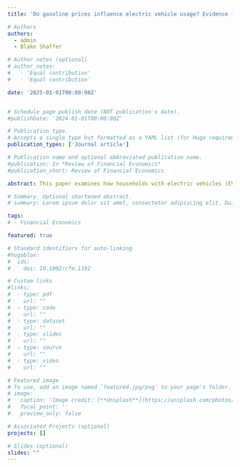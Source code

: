 ```yaml
---
title: 'Do gasoline prices influence electric vehicle usage? Evidence from the U.S.'

# Authors
authors:
  - admin
  - Blake Shaffer

# Author notes (optional)
# author_notes:
#   - 'Equal contribution'
#   - 'Equal contribution'

date: '2025-01-01T00:00:00Z'


# Schedule page publish date (NOT publication's date).
#publishDate: '2024-01-01T00:00:00Z'

# Publication type.
# Accepts a single type but formatted as a YAML list (for Hugo requirements).
publication_types: ['Journal article']

# Publication name and optional abbreviated publication name.
#publication: In *Review of Financial Economics*
#publication_short: Review of Financial Economics

abstract: This paper examines how households with electric vehicles (EVs) adjust their charging and driving behaviors in response to short-term fluctuations in gasoline prices. Using a novel dataset of over 5,000 battery EVs across the U.S. from 2021-2022, we find that a 1\% increase in gasoline prices is associated with a 0.35\% rise in average daily EV miles traveled. This response is significantly stronger in areas with greater access to charging infrastructure, particularly DC fast chargers. We argue that this behavior primarily results from intra-household substitution within multi-vehicle households owning both EVs and internal combustion engine vehicles (ICEVs), where higher fuel costs shift miles between vehicles. Higher gasoline prices also increase the share of away-from-home charging, suggesting EV owners found new charging opportunities in response to higher gasoline prices. These results suggest that carbon taxes could increase EV usage, but their effectiveness depends on complementary investments in charging infrastructure. Our findings inform policies that leverage price incentives to reduce transportation emissions.

# Summary. Optional shortened abstract.
# summary: Lorem ipsum dolor sit amet, consectetur adipiscing elit. Duis posuere tellus ac convallis placerat. Proin tincidunt magna sed ex sollicitudin condimentum.

tags:
# - Financial Economics

featured: true

# Standard identifiers for auto-linking
#hugoblox:
#  ids:
#    doi: 10.1002/rfe.1192

# Custom links
#links:
#  - type: pdf
#    url: ""
#  - type: code
#    url: ""
#  - type: dataset
#    url: ""
#  - type: slides
#    url: ""
#  - type: source
#    url: ""
#  - type: video
#    url: ""

# Featured image
# To use, add an image named `featured.jpg/png` to your page's folder.
# image:
#   caption: 'Image credit: [**Unsplash**](https://unsplash.com/photos/pLCdAaMFLTE)'
#   focal_point: ''
#   preview_only: false

# Associated Projects (optional)
projects: []

# Slides (optional)
slides: ""
---
```

